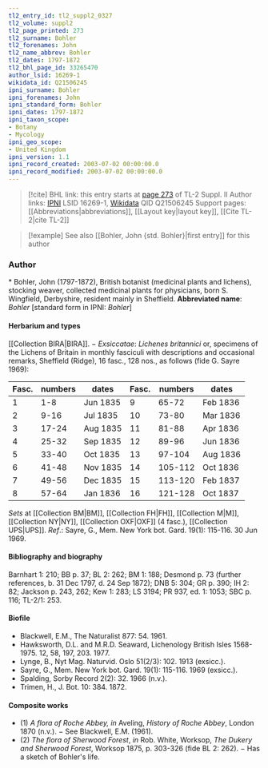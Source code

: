 ```yaml
---
tl2_entry_id: tl2_suppl2_0327
tl2_volume: suppl2
tl2_page_printed: 273
tl2_surname: Bohler
tl2_forenames: John
tl2_name_abbrev: Bohler
tl2_dates: 1797-1872
tl2_bhl_page_id: 33265470
author_lsid: 16269-1
wikidata_id: Q21506245
ipni_surname: Bohler
ipni_forenames: John
ipni_standard_form: Bohler
ipni_dates: 1797-1872
ipni_taxon_scope: 
- Botany
- Mycology
ipni_geo_scope: 
- United Kingdom
ipni_version: 1.1
ipni_record_created: 2003-07-02 00:00:00.0
ipni_record_modified: 2003-07-02 00:00:00.0
---
```


> [!cite] BHL link: this entry starts at [page 273](https://www.biodiversitylibrary.org/page/33265470) of TL-2 Suppl. II
> Author links: [IPNI](https://www.ipni.org/a/16269-1) LSID 16269-1, [Wikidata](https://www.wikidata.org/wiki/Q21506245) QID Q21506245
> Support pages: [[Abbreviations|abbreviations]], [[Layout key|layout key]], [[Cite TL-2|cite TL-2]]

> [!example] See also [[Bohler, John {std. Bohler}|first entry]] for this author

### Author

\* Bohler, John (1797-1872), British botanist (medicinal plants and lichens), stocking weaver, collected medicinal plants for physicians, born S. Wingfield, Derbyshire, resident mainly in Sheffield. 
**Abbreviated name**: *Bohler* \[standard form in IPNI: *Bohler*\]

#### Herbarium and types

[[Collection BIRA|BIRA]]. −
*Exsiccatae*: *Lichenes britannici* or, specimens of the Lichens of Britain in monthly fasciculi with descriptions and occasional remarks, Sheffield (Ridge), 16 fasc., 128 nos., as follows (fide G. Sayre 1969):

|Fasc.|numbers|dates|Fasc.|numbers|dates|
|---|---|---|---|---|---|
|1|1-8|Jun 1835|9|65-72|Feb 1836|
|2|9-16|Jul 1835|10|73-80|Mar 1836|
|3|17-24|Aug 1835|11|81-88|Apr 1836|
|4|25-32|Sep 1835|12|89-96|Jun 1836|
|5|33-40|Oct 1835|13|97-104|Aug 1836|
|6|41-48|Nov 1835|14|105-112|Oct 1836|
|7|49-56|Dec 1835|15|113-120|Feb 1837|
|8|57-64|Jan 1836|16|121-128|Oct 1837|

*Sets* at [[Collection BM|BM]], [[Collection FH|FH]], [[Collection M|M]], [[Collection NY|NY]], [[Collection OXF|OXF]] (4 fasc.), [[Collection UPS|UPS]].
*Ref*.: Sayre, G., Mem. New York bot. Gard. 19(1): 115-116. 30 Jun 1969.

#### Bibliography and biography

Barnhart 1: 210; BB p. 37; BL 2: 262; BM 1: 188; Desmond p. 73 (further references, b. 31 Dec 1797, d. 24 Sep 1872); DNB 5: 304; GR p. 390; IH 2: 82; Jackson p. 243, 262; Kew 1: 283; LS 3194; PR 937, ed. 1: 1053; SBC p. 116; TL-2/1: 253.

#### Biofile

- Blackwell, E.M., The Naturalist 877: 54. 1961.
- Hawksworth, D.L. and M.R.D. Seaward, Lichenology British Isles 1568-1975. 12, 58, 197, 203. 1977.
- Lynge, B., Nyt Mag. Naturvid. Oslo 51(2/3): 102. 1913 (exsicc.).
- Sayre, G., Mem. New York bot. Gard. 19(1): 115-116. 1969 (exsicc.).
- Spalding, Sorby Record 2(2): 32. 1966 (n.v.).
- Trimen, H., J. Bot. 10: 384. 1872.

#### Composite works

- (1) *A flora of Roche Abbey, in* Aveling, *History of Roche Abbey*, London 1870 (n.v.). − See Blackwell, E.M. (1961).
- (2) *The flora of Sherwood Forest*, *in* Rob. White, Worksop, *The Dukery and Sherwood Forest*, Worksop 1875, p. 303-326 (fide BL 2: 262). − Has a sketch of Bohler's life.

